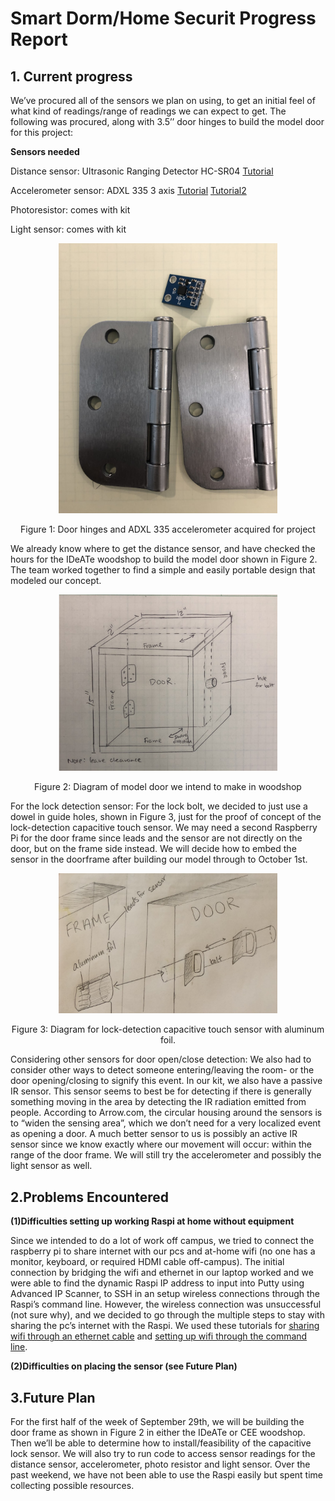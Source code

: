# Smart Dorm/Home Securit Progress Report

## 1. Current progress

We’ve procured all of the sensors we plan on using, to get an initial feel of what kind of readings/range of readings we can expect to get. The following was procured, along with 3.5’’ door hinges to build the model door for this project:

**Sensors needed**

Distance sensor: Ultrasonic Ranging Detector HC-SR04 [Tutorial](https://thepihut.com/blogs/raspberry-pi-tutorials/hc-sr04-ultrasonic-range-sensor-on-the-raspberry-pi)

Accelerometer sensor: ADXL 335 3 axis [Tutorial](https://www.abelectronics.co.uk/kb/article/28/adc-differential-pi-with-adxl335-accelerometer) [Tutorial2](https://www.abelectronics.co.uk/kb/article/28/adc-differential-pi-with-adxl335-accelerometer)

Photoresistor: comes with kit

Light sensor: comes with kit

<p align="center"> <img src="./image/progress1.png" width="350"> </p>

<p align="center">
Figure 1: Door hinges and ADXL 335 accelerometer acquired for project 
</p>

We already know where to get the distance sensor, and have checked the hours for the IDeATe woodshop to build the model door shown in Figure 2. The team worked together to find a simple and easily portable design that modeled our concept. 

<p align="center">
<img src="./image/progress2.png" width="350">
</p>

<p align="center">
Figure 2: Diagram of model door we intend to make in woodshop
</p>

For the lock detection sensor:
For the lock bolt, we decided to just use a dowel in guide holes, shown in Figure 3, just for the proof of concept of the lock-detection capacitive touch sensor. We may need a second Raspberry Pi for the door frame since leads and the sensor are not directly on the door, but on the frame side instead. We will decide how to embed the sensor in the doorframe after building our model through to October 1st. 

<p align="center">
<img src="./image/progress3.png" width="350">
</p>

<p align="center">
Figure 3: Diagram for lock-detection capacitive touch sensor with aluminum foil. 
</p>

Considering other sensors for door open/close detection:
We also had to consider other ways to detect someone entering/leaving the room- or the door opening/closing to signify this event. In our kit, we also have a passive IR sensor. This sensor seems to best be for detecting if there is generally something moving in the area by detecting the IR radiation emitted from people. According to Arrow.com, the circular housing around the sensors is to “widen the sensing area”, which we don’t need for a very localized event as opening a door. A much better sensor to us is possibly an active IR sensor since we know exactly where our movement will occur: within the range of the door frame. We will still try the accelerometer and possibly the light sensor as well. 

## 2.Problems Encountered
**(1)Difficulties setting up working Raspi at home without equipment**

Since we intended to do a lot of work off campus, we tried to  connect the raspberry pi to share internet with our pcs and at-home wifi (no one has a monitor, keyboard, or required HDMI cable off-campus). The initial connection by bridging the wifi and ethernet in our laptop worked and we were able to find the dynamic Raspi IP address to input into Putty using Advanced IP Scanner, to SSH in an setup wireless connections through the Raspi’s command line. However, the wireless connection was unsuccessful (not sure why), and we decided to go through the multiple steps to stay with sharing the pc’s internet with the Raspi. We used these tutorials for [sharing wifi through an ethernet cable](https://www.hackster.io/Anwaarullah/sharing-wifi-with-raspberry-pi-using-a-lan-cable-ae1f44) and [setting up wifi through the command line](https://www.raspberrypi.org/documentation/configuration/wireless/wireless-cli.md). 

**(2)Difficulties on placing the sensor (see Future Plan)**

## 3.Future Plan
For the first half of the week of September 29th, we will be building the door frame as shown in Figure 2 in either the IDeATe or CEE woodshop. Then we’ll be able to determine how to install/feasibility of the capacitive lock sensor. 
We will also try to run code to access sensor readings for the distance sensor, accelerometer, photo resistor and light sensor. Over the past weekend, we have not been able to use the Raspi easily but spent time collecting possible resources. 




